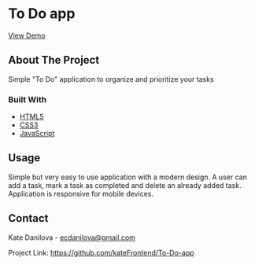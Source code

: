 <div>


  <h1>To Do app</h1>

  <p>
    <a href="https://app-todo-visual.glitch.me">View Demo</a>
  </p>
</div>

<!-- ABOUT THE PROJECT -->
## About The Project
Simple "To Do" application to organize and prioritize your tasks



### Built With

* [HTML5](https://www.w3schools.com/html/)
* [CSS3](https://www.w3schools.com/css/)
* [JavaScript](https://www.w3schools.com/js/)


<!-- USAGE EXAMPLES -->
## Usage
Simple but very easy to use application with a modern design.
A user can add a task, mark a task as completed and delete an already added task. 
Application is responsive for mobile devices.




<!-- CONTACT -->
## Contact

Kate Danilova - ecdanilova@gmail.com

Project Link: https://github.com/kateFrontend/To-Do-app



